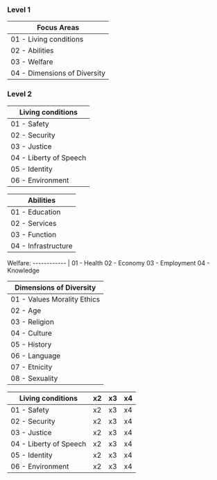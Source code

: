 ### Level 1

Focus Areas  |
------------  |
01 - Living conditions|
02 - Abilities|
03 - Welfare|
04 - Dimensions of Diversity|

### Level 2
Living conditions |
------------  |
01 - Safety|
02 - Security|
03 - Justice|
04 - Liberty of Speech|
05 - Identity|
06 - Environment|

Abilities  |
------------  |
01 - Education|
02 - Services|
03 - Function|
04 - Infrastructure|

Welfare:
------------  |
01 - Health
02 - Economy
03 - Employment
04 - Knowledge

Dimensions of Diversity  |
------------  |
01 - Values Morality Ethics|
02 - Age|
03 - Religion|
04 - Culture|
05 - History|
06 - Language|
07 - Etnicity|
08 - Sexuality|


Living conditions | x2  |  x3  |  x4  |
------------  |  ------------  |  ------------  |  ------------  |
01 - Safety|x2|x3|x4|
02 - Security|x2|x3|x4|
03 - Justice|x2|x3|x4|
04 - Liberty of Speech|x2|x3|x4|
05 - Identity|x2|x3|x4|x2|x3|x4|
06 - Environment|x2|x3|x4|
